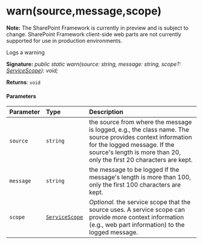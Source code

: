# warn(source,message,scope)
**Note:** The SharePoint Framework is currently in preview and is subject to change. SharePoint Framework client-side web parts are not currently supported for use in production environments.



Logs a warning

**Signature:** _public static warn(source: string, message: string, scope?: [ServiceScope](../sp-core-library/class/servicescope.md)): void;_

**Returns**: `void`





#### Parameters


| Parameter	   | Type    | Description |
|:-------------|:---------------|:------------|
| `source`    | `string` | the source from where the message is logged, e.g., the class name. The source provides context information for the logged message. If the source's length is more than 20, only the first 20 characters are kept. |
| `message`    | `string` | the message to be logged If the message's length is more than 100, only the first 100 characters are kept. |
| `scope`    | [`ServiceScope`](../sp-core-library/class/servicescope.md) | _Optional._ the service scope that the source uses. A service scope can provide more context information (e.g., web part information) to the logged message. |


